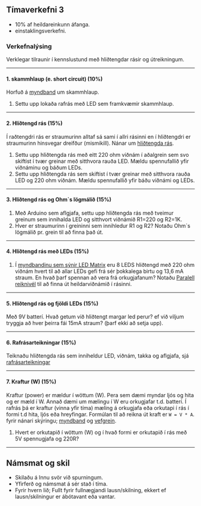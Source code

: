 ## Tímaverkefni 3 
- 10% af heildareinkunn áfanga.
- einstaklingsverkefni.

### Verkefnalýsing
Verklegar tilraunir í kennslustund með hliðtengdar rásir og útreikningum. <br>

---

#### 1. skammhlaup (e. short circuit) (10%)
Horfuð á [myndband](https://www.youtube.com/watch?v=RjdyCXmDtb8&ab_channel=KidovatorsbyGyanLab) um skammhlaup.

1. Settu upp lokaða rafrás með LED sem framkvæmir skammhlaup.

---

#### 2. Hliðtengd rás (15%)
Í raðtengdri rás er straumurinn alltaf sá sami í allri rásinni en í hliðtengdri er straumurinn hinsvegar dreifður (mismikill). 
Nánar um [hliðtengda rás](https://github.com/VESM1VS/afangi/wiki/Rafeindat%C3%A6kni#hli%C3%B0tengd-r%C3%A1s). 

1. Settu upp hliðtengda rás með eitt 220 ohm viðnám í aðalgrein sem svo skiftist í tvær greinar með sitthvora rauða LED. Mældu spennufallið yfir viðnáminu og báðum LEDs.
1. Settu upp hliðtengda rás sem skiftist í tvær greinar með sitthvora rauða LED og 220 ohm viðnám. Mældu spennufallið yfir báðu viðnámi og LEDs.

---

#### 3. Hliðtengd rás og Ohm`s lögmálið (15%)

1. Með Arduino sem aflgjafa, settu upp hliðtengda rás með tveimur greinum sem innihalda LED og sitthvort viðnámið R1=220 og R2=1K.  
1. Hver er straumurinn í greininni sem innihledur R1 og R2? Notaðu Ohm`s lögmálið pr. grein til að finna það út.

<!--
1. Við viljum hafa 20mA straum fyrir hvora peruna. Hvert ætti viðnánmið að vera? _[Lausn](https://youtu.be/H69xDuon7vo?t=474)_
1. Núna ætlum við að vera með viðnám + led í sittvoru grein. Hver er straumurinn sem hvor peran fær? [myndband (að hliðtengingu)](https://youtu.be/G4lIo-MRSiY?list=PLJse9iV6Reqgy8sdjBwKDwihQdbSxbcNg&t=404).
-->

---

#### 4. Hliðtengd rás með LEDs (15%)
1. Í [myndbandinu sem sýnir LED Matrix](https://youtu.be/G4lIo-MRSiY?list=PLJse9iV6Reqgy8sdjBwKDwihQdbSxbcNg&t=412) eru 8 LEDS hliðtengd með 220 ohm viðnám hvert til að allar LEDs gefi frá sér þokkalega birtu og 13,6 mA straum. En hvað þarf spennan að vera frá orkugjafanum? Notaðu [Paralell reiknivél](https://www.digikey.com/en/resources/conversion-calculators/conversion-calculator-parallel-and-series-resistor) til að finna út heildarviðnámið í rásinni.

---

#### 5. Hliðtengd rás og fjöldi LEDs (15%)
Með 9V batterí. Hvað getum við hliðtengt margar led perur? ef við viljum tryggja að hver þeirra fái 15mA straum? (þarf ekki að setja upp).

---

#### 6. Rafrásarteikningar (15%)

Teiknaðu hliðtengda rás sem inniheldur LED, viðnám, takka og aflgjafa, sjá [rafrásarteikningar](https://github.com/VESM1VS/afangi/wiki/Rafeindat%C3%A6kni#rafr%C3%A1sarteikningar)

---

#### 7. Kraftur (W) (15%)
Kraftur (power) er mældur í wöttum (W). Pera sem dæmi myndar ljós og hita og er mæld í W. Annað dæmi um mælingu í W eru orkugjafar t.d. batterí. Í rafrás þá er kraftur (vinna yfir tíma) mæling á orkugjafa eða orkutapi í rás í formi t.d hita, ljós eða hreyfingar. Formúlan til að reikna út kraft er `W = V * A`. <br>
fyrir nánari skýringu; [myndband](https://www.youtube.com/watch?v=fQGjzxNY_mY&ab_channel=MichelvanBiezen) og  [vefgrein](https://www.electronics-tutorials.ws/dccircuits/dcp_2.html).

1. Hvert er orkutapið í wöttum (W) og í hvað formi er orkutapið í rás með 5V spennugjafa og 220R? 

---

## Námsmat og skil

- Skilaðu á Innu svör við spurningum.
- Yfirferð og námsmat á sér stað í tíma. 
- Fyrir hvern lið; Fullt fyrir fullnægjandi lausn/skilning, ekkert ef lausn/skilningur er ábótavant eða vantar. <br>

<!--
Eftirfarandi er metið í tíma útfrá verklegum tilraunum og skilningi nemanda:

1. Getur sett upp hliðtengda lokaða rás (viðnám, LEDS og takki) á breadboad. 
1. Þekkir muninn á raðtengdu og hliðtengdri rás m.t.t. straums og spennu. 
1. Getur teiknað einfalda raðtenga- og hliðtengda rás. 
1. Getur reiknað út kraft í wöttum (W=VI). 
-->

<!--
#### 1. Breytiviðnám til að stilla birtustig
Kláraðu All About LEDs frá [Revisiting Resistors](https://learn.adafruit.com/all-about-leds/revisiting-resistors) um vensl straums og spennu.
1. Svaraðu spurningunum.
-->
